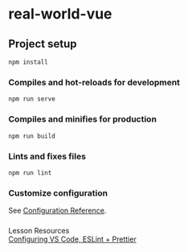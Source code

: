 # real-world-vue

## Project setup
```
npm install
```

### Compiles and hot-reloads for development
```
npm run serve
```

### Compiles and minifies for production
```
npm run build
```

### Lints and fixes files
```
npm run lint
```

### Customize configuration
See [Configuration Reference](https://cli.vuejs.org/config/).


### 
Lesson Resources  
[Configuring VS Code, ESLint + Prettier](https://www.vuemastery.com/blog/vs-code-for-vuejs-developers/)
